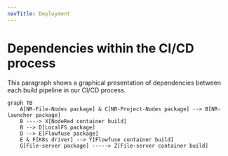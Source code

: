 ```yaml
---
navTitle: Deployment
---
```


# Dependencies within the CI/CD process

This paragraph shows a graphical presentation of dependencies between each build pipeline in our CI/CD process.

```mermaid
graph TB
    A[NR-File-Nodes package] & C[NR-Project-Nodes package] --> B[NR-launcher package]
    B ----> X[NodeRed container build]
    B --> D[LocalFS package]
    D --> E[Flowfuse package]
    E & F[K8s driver] --> Y[Flowfuse container build]
    G[File-server package] -----> Z[File-server container build]

```